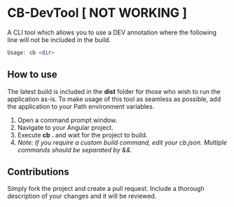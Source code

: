 # CB-DevTool [ NOT WORKING ]
A CLI tool which allows you to use a DEV annotation where the following line will not be included in the build.
```powershell
Usage: cb <dir>
```
## How to use
The latest build is included in the **dist** folder for those who wish to run the application as-is.
To make usage of this tool as seamless as possible, add the application to your Path environment variables.
1. Open a command prompt window.
2. Navigate to your Angular project.
3. Execute **cb .** and wait for the project to build.
4. *Note: If you require a custom build command, edit your cb.json. Multiple commands should be separated by &&.*

## Contributions
Simply fork the project and create a pull request. Include a thorough description of your changes and it will be reviewed.